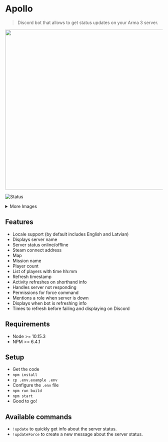 # Apollo
> Discord bot that allows to get status updates on your Arma 3 server.

<img src="https://i.imgur.com/CymcikZ.png" height="512" />

![Status](https://i.imgur.com/zNfXrdZ.png)

<details>
  <summary>More Images</summary>
  
  - In case something goes wrong in the bot internals, the following status is displayed.  
  ![Bot failure](https://i.gyazo.com/efc38aece91856d5396503cad0849c23.png)
  
  - If the server goes down or is not responding the following message is created and removed once the server goes up. The given role (only roles work) will be pinged.  
  ![Server is down](https://i.gyazo.com/239cbd9c28e07e4bd5c4e6560aab8045.png)
  ![Activity](https://i.gyazo.com/ef9fd8d66e3d4aef98ebc618c3643e97.png)
  
  - While the bot is gathering or processing information the bot's status is set to typing and it will display in the given channel that it is typing.  
  ![Is typing](https://i.gyazo.com/8ed96f3358b6e8c8472fead49156e5ad.png)
  
  - There are two different commands for updating the current server information: `!update` and `!updateForce` (both can be adjusted). Command `!update` will update the current posted message with the latest information. Command `!updateForce` creates a new message and removes the old one and posts new information (can be limited to the server manager role to prevent abuse).  
  ![No permissions](https://i.gyazo.com/f7e737fae37dc0c399f157da0f764128.png)
  
  - Locale support - out of the box support for English and Latvian. Easy setup for a new language.  
  ![Latvian locale](https://i.gyazo.com/f346e70713da313298d2c777ea08fe86.png)

</details>

## Features
- Locale support (by default includes English and Latvian)
- Displays server name
- Server status online/offline
- Steam connect address
- Map
- Mission name
- Player count
- List of players with time hh:mm
- Refresh timestamp
- Activity refreshes on shorthand info
- Handles server not responding
- Permissions for force command
- Mentions a role when server is down
- Displays when bot is refreshing info
- Times to refresh before failing and displaying on Discord

## Requirements
- Node >= 10.15.3
- NPM >= 6.4.1


## Setup
- Get the code
- `npm install`
- `cp .env.example .env`
- Configure the `.env` file
- `npm run build`
- `npm start`
- Good to go!


## Available commands
- `!update` to quickly get info about the server status.
- `!updateForce` to create a new message about the server status.
